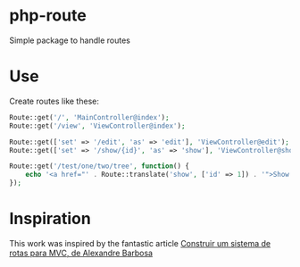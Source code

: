 # php-route
Simple package to handle routes

# Use
Create routes like these:

```php
Route::get('/', 'MainController@index');
Route::get('/view', 'ViewController@index');

Route::get(['set' => '/edit', 'as' => 'edit'], 'ViewController@edit');
Route::get(['set' => '/show/{id}', 'as' => 'show'], 'ViewController@show');

Route::get('/test/one/two/tree', function() {
    echo '<a href="' . Route::translate('show', ['id' => 1]) . '">Show record 1</a>';
});
```

# Inspiration
This work was inspired by the fantastic article [Construir um sistema de rotas para MVC, de Alexandre Barbosa](https://alexandrebbarbosa.wordpress.com/2019/04/17/phpconstruir-um-sistema-de-rotas-para-mvc-primeira-parte/)
